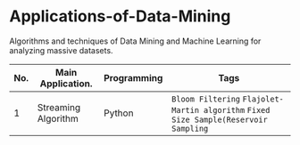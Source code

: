 # Applications-of-Data-Mining
Algorithms and techniques of Data Mining and Machine Learning for analyzing massive datasets.

|No.|        Main Application.     |Programming|Tags|
|---|------------------------------|-----------|----|
|1|Streaming Algorithm|Python|`Bloom Filtering` `Flajolet-Martin algorithm` `Fixed Size Sample(Reservoir Sampling`|
